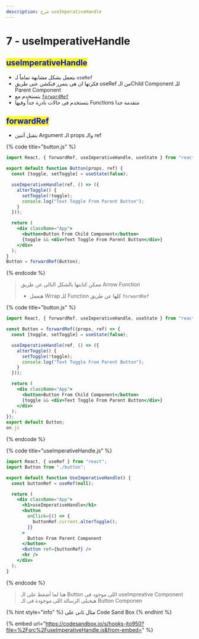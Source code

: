 ```yaml
---
description: شرح useImperativeHandle
---
```


# 7 - useImperativeHandle

## <mark style="color:blue;">useImperativeHandle</mark>

* بتعمل بشكل مشابهة تماماً لـ `useRef`
* فكرتها ان هى بتمرر فنكشن عنى طريق useRef من الـChild Component للـ Parent Component
* بتستخدم مع [`forwardRef`](https://reactjs.org/docs/react-api.html#reactforwardref)
* بتستخدم فى حالات نادرة جداً وفيها Functions متقدمة جدا

## <mark style="color:blue;">forwardRef</mark> <a href="#how-to-use-forwardref" id="how-to-use-forwardref"></a>

* بتقبل أتنين Argument الـ props والـ ref

{% code title="button.js" %}
```jsx
import React, { forwardRef, useImperativeHandle, useState } from "react";

export default function Button(props, ref) {
  const [toggle, setToggle] = useState(false);

  useImperativeHandle(ref, () => ({
    alterToggle() {
      setToggle(!toggle);
      console.log("Text Toggle From Parent Button");
    }
  }));

  return (
    <div className="App">
      <button>Button From Child Component</button>
      {toggle && <div>Text Toggle From Parent Button</div>}
    </div>
  );
}
Button = forwardRef(Button);
```
{% endcode %}

> ممكن كتابتها بالشكل التالى عن طريق Arrow Function
>
> * هنعمل Wrrap للـ Function كلها عن طريق `forwardRef`

{% code title="button.js" %}
```jsx
import React, { forwardRef, useImperativeHandle, useState } from "react";

const Button = forwardRef((props, ref) => {
  const [toggle, setToggle] = useState(false);

  useImperativeHandle(ref, () => ({
    alterToggle() {
      setToggle(!toggle);
      console.log("Text Toggle From Parent Button");
    }
  }));

  return (
    <div className="App">
      <button>Button From Child Component</button>
      {toggle && <div>Text Toggle From Parent Button</div>}
    </div>
  );
});
export default Button;
on.js
```
{% endcode %}

{% code title="useImperativeHandle.js" %}
```jsx
import React, { useRef } from "react";
import Button from "./button";

export default function UseImperativeHandle() {
  const buttonRef = useRef(null);

  return (
    <div className="App">
      <h1>useImperativeHandle</h1>
      <button
        onClick={() => {
          buttonRef.current.alterToggle();
        }}
      >
        Button From Parent Component
      </button>
      <Button ref={buttonRef} />
      <hr />
    </div>
  );
}
```
{% endcode %}

> هنا لما أضغط على الـ Button اللى موجود فى useImpreative Component هيجبلى الرسالة اللى موجودة فى الـ Button Componen

{% hint style="info" %}
مثال ثانى على Code Sand Box
{% endhint %}

{% embed url="https://codesandbox.io/s/hooks-jto950?file=%2Fsrc%2FuseImperativeHandle.js&from-embed=" %}
